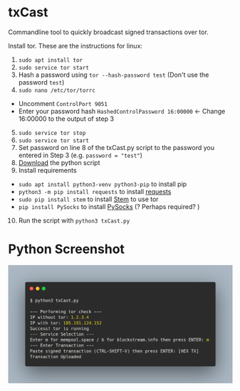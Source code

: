 # txCast

Commandline tool to quickly broadcast signed transactions over tor.

Install tor. These are the instructions for linux:
1. `sudo apt install tor`
2. `sudo service tor start`
3. Hash a password using `tor --hash-password test` (Don't use the password `test`)
4. `sudo nano /etc/tor/torrc`
- Uncomment `ControlPort 9051`
- Enter your password hash `HashedControlPassword 16:00000` <- Change 16:00000 to the output of step 3
5. `sudo service tor stop`
6. `sudo service tor start`
7. Set password on line 8 of the txCast.py script to the password you entered in Step 3 (e.g. `password = "test"`)
8. [Download](https://github.com/txCastOrg/txCast/blob/main/txCast.py) the python script
9. Install requirements
- `sudo apt install python3-venv python3-pip` to install pip 
- `python3 -m pip install requests` to install [requests](https://2.python-requests.org/en/master/)
- `sudo pip install stem` to install [Stem](https://stem.torproject.org/) to use tor 
- `pip install PySocks` to install [PySocks](https://pypi.org/project/PySocks/) (? Perhaps required? )
10. Run the script with `python3 txCast.py`

# Python Screenshot
![](/txCast.png)